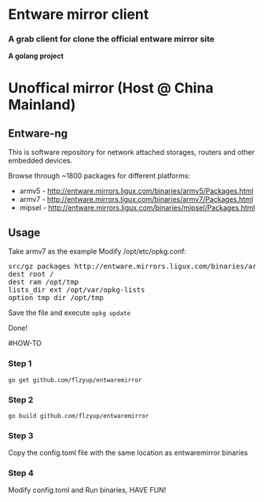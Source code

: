 # Entware mirror client

### A grab client for clone the official entware mirror site


**A golang project**

# Unoffical mirror (Host @ China Mainland)
## Entware-ng

This is software repository for network attached storages, routers and other embedded devices.

Browse through ~1800 packages for different platforms:

* armv5 - http://entware.mirrors.ligux.com/binaries/armv5/Packages.html
* armv7 - http://entware.mirrors.ligux.com/binaries/armv7/Packages.html
* mipsel - http://entware.mirrors.ligux.com/binaries/mipsel/Packages.html

## Usage

Take armv7 as the example
Modify /opt/etc/opkg.conf:

<pre>
src/gz packages http://entware.mirrors.ligux.com/binaries/armv7
dest root /
dest ram /opt/tmp
lists_dir ext /opt/var/opkg-lists
option tmp_dir /opt/tmp
</pre>

Save the file and execute `opkg update`

Done!

#HOW-TO

### Step 1

`
go get github.com/flzyup/entwaremirror
`

### Step 2
`
go build github.com/flzyup/entwaremirror
`

### Step 3

Copy the config.toml file with the same location as entwaremirror binaries

### Step 4

Modify config.toml and Run binaries, HAVE FUN!
